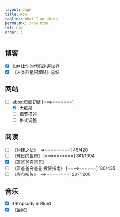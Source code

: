 ```yaml
---
layout: page
title: Now
tagline: What I am doing
permalink: /now.html
ref: now
order: 3
---
```


## 博客
- [x] 如何让你的代码跑遍世界
- [x] 《人类群星闪耀时》总结

## 网站
- [ ] about页面初版 \[===>=======\]
  - [x] 大框架
  - [ ] 细节描述
  - [ ] 格式调整

## 阅读
- [ ] 《构建之法》 \[=>=========\] 45/420
- [ ] ~~《昨日的世界》 \[===>=======\] 301/1094~~
- [x] 《富爸爸穷爸爸》
- [ ] 《富爸爸穷爸爸 投资指南》 \[====>======\] 180/435
- [ ] 《乔布斯传》 \[==>========\] 297/1260

## 音乐
- [x] 《Rhapsody in Blue》
- [x] 《回家》
